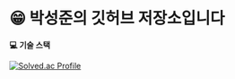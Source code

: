 
# :grin:  박성준의 깃허브 저장소입니다

**:computer: 기술 스택**

[![Solved.ac Profile](http://mazassumnida.wtf/api/v2/generate_badge?boj=ckckckemfdjdhk)](https://solved.ac/ckckckemfdjdhk/)
